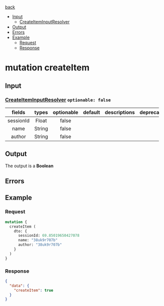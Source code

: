 [back](../tableOfContent.md)
* [Input](#input)
  * [CreateItemInputResolver](#createiteminputresolver-optionable-false)
* [Output](#output)
* [Errors](#errors)
* [Example](#example)
  * [Request](#request)
  * [Response](#response)

# mutation createItem
 
## Input
### [CreateItemInputResolver](../assets/inputs/createiteminputresolver.md) `optionable: false`
| fields |types |optionable |default |descriptions |deprecated |
| :----:  |:---:  |:--------:  |:-----:  |:----------:  |:--------:  |
| sessionId |Float |false | | | |
| name |String |false | | | |
| author |String |false | | | 

## Output
The output is a **Boolean**
## Errors
## Example
### Request
```graphql
mutation {
  createItem (
    dto: {
      sessionId: 69.85019650427078
      name: "38uk9r707b"
      author: "38uk9r707b"
    }
  )
}
```
### Response
```json
{
  "data": {
    "createItem": true
  }
}
```